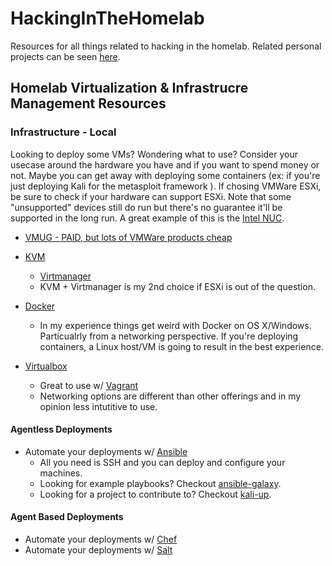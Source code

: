 # HackingInTheHomelab
Resources for all things related to hacking in the homelab.
Related personal projects can be seen [here](https://wwww.archcloudlabs.com/projects).

## Homelab Virtualization & Infrastrucre Management Resources
### Infrastructure - Local
Looking to deploy some VMs? Wondering what to use? Consider your usecase around
the hardware you have and if you want to spend money or not.  Maybe you can get
away with deploying some containers (ex: if you're just deploying Kali for
the metasploit framework ). If chosing VMWare ESXi, be sure to check if your hardware can support ESXi. Note that some
"unsupported" devices still do run but there's no guarantee it'll be supported
in the long run. A great example of this is the [Intel NUC](https://www.virtuallyghetto.com/2020/01/esxi-on-10th-gen-intel-nuc-frost-canyon.html).

* [VMUG - PAID, but lots of VMWare products cheap](https://www.vmug.com/home)
* [KVM](https://help.ubuntu.com/community/KVM/Installation)
    * [Virtmanager](https://virt-manager.org/)
    * KVM + Virtmanager is my 2nd choice if ESXi is out of the question.

* [Docker](https://docs.docker.com)
    * In my experience things get weird with Docker on OS X/Windows. Particualrly from a networking perspective.
    If you're deploying containers, a Linux host/VM is going to result in the
    best experience.

* [Virtualbox](https://www.virtualbox.org/)
    * Great to use w/ [Vagrant](https://www.vagrantup.com/)
    * Networking options are different than other offerings and in my opinion
      less intutitive to use.

#### Agentless Deployments
* Automate your deployments w/ [Ansible](https://docs.ansible.com/)
    * All you need is SSH and you can deploy and configure your machines.
    * Looking for example playbooks? Checkout [ansible-galaxy](galaxy.ansible.com).
    * Looking for a project to contribute to? Checkout [kali-up](https://www.github.com/archcloudlabs/kali-up).

#### Agent Based Deployments
* Automate your deployments w/ [Chef](https://docs.chef.io/)
* Automate your deployments w/ [Salt](https://docs.saltproject.io/en/latest/)
